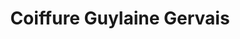 ---
title: "Coiffure Guylaine Gervais"
url: /shawinigan/coiffure-guylaine-gervais/
shop: Friseur
---